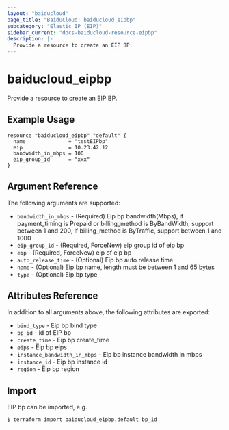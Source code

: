 ```yaml
---
layout: "baiducloud"
page_title: "BaiduCloud: baiducloud_eipbp"
subcategory: "Elastic IP (EIP)"
sidebar_current: "docs-baiducloud-resource-eipbp"
description: |-
  Provide a resource to create an EIP BP.
---
```


# baiducloud_eipbp

Provide a resource to create an EIP BP.

## Example Usage

```hcl
resource "baiducloud_eipbp" "default" {
  name              = "testEIPbp"
  eip               = 10.23.42.12
  bandwidth_in_mbps = 100
  eip_group_id      = "xxx"
}
```

## Argument Reference

The following arguments are supported:

* `bandwidth_in_mbps` - (Required) Eip bp bandwidth(Mbps), if payment_timing is Prepaid or billing_method is ByBandWidth, support between 1 and 200, if billing_method is ByTraffic, support between 1 and 1000
* `eip_group_id` - (Required, ForceNew) eip group id of eip bp
* `eip` - (Required, ForceNew) eip of eip bp
* `auto_release_time` - (Optional) Eip bp auto release time
* `name` - (Optional) Eip bp name, length must be between 1 and 65 bytes
* `type` - (Optional) Eip bp type

## Attributes Reference

In addition to all arguments above, the following attributes are exported:

* `bind_type` - Eip bp bind type
* `bp_id` - id of EIP bp
* `create_time` - Eip bp create_time
* `eips` - Eip bp eips
* `instance_bandwidth_in_mbps` - Eip bp instance bandwidth in mbps
* `instance_id` - Eip bp instance id
* `region` - Eip bp region


## Import

EIP bp can be imported, e.g.

```hcl
$ terraform import baiducloud_eipbp.default bp_id
```

